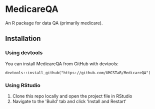 # MedicareQA
An R package for data QA (primarily medicare).

## Installation

### Using devtools

You can install MedicareQA from GitHub with devtools:

```
devtools::install_github("https://github.com/UMCSTaR/MedicareQA")
```

### Using RStudio

1. Clone this repo locally and open the project file in RStudio
2. Navigate to the 'Build' tab and click 'Install and Restart'
